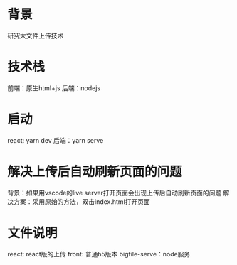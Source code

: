 # 背景
研究大文件上传技术

# 技术栈
前端：原生html+js
后端：nodejs

# 启动
react: yarn dev
后端：yarn serve

# 解决上传后自动刷新页面的问题
背景：如果用vscode的live server打开页面会出现上传后自动刷新页面的问题
解决方案：采用原始的方法，双击index.html打开页面

# 文件说明
react: react版的上传
front: 普通h5版本
bigfile-serve：node服务